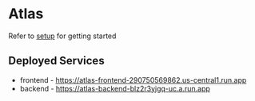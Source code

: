 # Atlas

Refer to [setup](./docs/how-to/setup.md) for getting started

## Deployed Services
- frontend - https://atlas-frontend-290750569862.us-central1.run.app
- backend - https://atlas-backend-blz2r3yjgq-uc.a.run.app